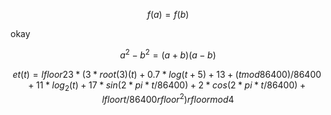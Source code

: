 $$
f(a)=f(b)
$$

okay

$$
a^2 - b^2 = (a+b)(a-b)
$$

$$
et(t) = lfloor 23 * (3 * root(3)(t) + 0.7 * log(t + 5) + 13 + (t mod 86400) / 86400 + 11 * log_2(t) + 17 * sin(2 * pi * t / 86400) + 2 * cos(2 * pi * t / 86400) + lfloor t / 86400 rfloor ^ 2) rfloor mod 4
$$
